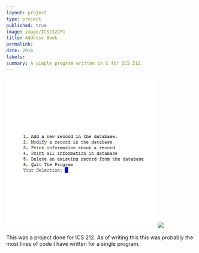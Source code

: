 ```yaml
---
layout: project
type: project
published: true
image: image/ICS212CP1
title: Address Book
permalink:
date: 2016
labels: 
summary: A simple program written in C for ICS 212.
---
```


 <img class="ui image" src="../images/ICS212CP1.jpg">
 <img class="ui image" src="../images/C-Icon.jpg">
  
This was a project done for ICS 212. As of writing this this was probably the most lines of code I have written for a single program. 


